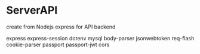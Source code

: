 # ServerAPI

create from Nodejs express for API backend

express
express-session
dotenv
mysql
body-parser
jsonwebtoken
req-flash
cookie-parser
passport
passport-jwt
cors
